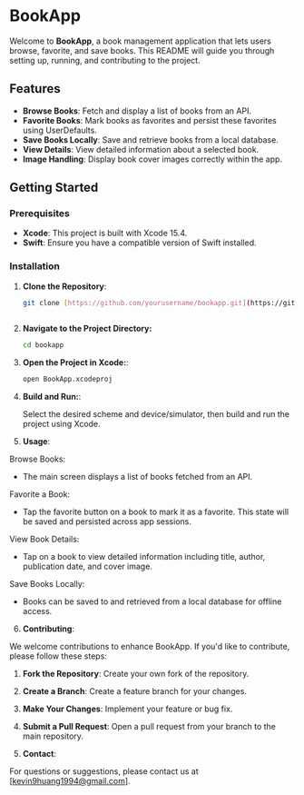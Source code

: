 # BookApp

Welcome to **BookApp**, a book management application that lets users browse, favorite, and save books. This README will guide you through setting up, running, and contributing to the project.

## Features

- **Browse Books**: Fetch and display a list of books from an API.
- **Favorite Books**: Mark books as favorites and persist these favorites using UserDefaults.
- **Save Books Locally**: Save and retrieve books from a local database.
- **View Details**: View detailed information about a selected book.
- **Image Handling**: Display book cover images correctly within the app.

## Getting Started

### Prerequisites

- **Xcode**: This project is built with Xcode 15.4.
- **Swift**: Ensure you have a compatible version of Swift installed.

### Installation

1. **Clone the Repository**:

   ```bash
   git clone [https://github.com/yourusername/bookapp.git](https://github.com/Kevin9Huang/MyBookLibrary.git)
  
2. **Navigate to the Project Directory:**

   ```bash
   cd bookapp

3. **Open the Project in Xcode:**:
   ```bash
   open BookApp.xcodeproj

4. **Build and Run:**:

   Select the desired scheme and device/simulator, then build and run the project using Xcode.

5. **Usage**:

Browse Books:
   - The main screen displays a list of books fetched from an API.
   
Favorite a Book:
   - Tap the favorite button on a book to mark it as a favorite. This state will be saved and persisted across app sessions.
   
View Book Details:
   - Tap on a book to view detailed information including title, author, publication date, and cover image.

Save Books Locally:
   - Books can be saved to and retrieved from a local database for offline access.

6. **Contributing**:

We welcome contributions to enhance BookApp. If you'd like to contribute, please follow these steps:

1. **Fork the Repository**: Create your own fork of the repository.
2. **Create a Branch**: Create a feature branch for your changes.
3. **Make Your Changes**: Implement your feature or bug fix.
4. **Submit a Pull Request**: Open a pull request from your branch to the main repository.

7. **Contact**:

For questions or suggestions, please contact us at [kevin9huang1994@gmail.com].

